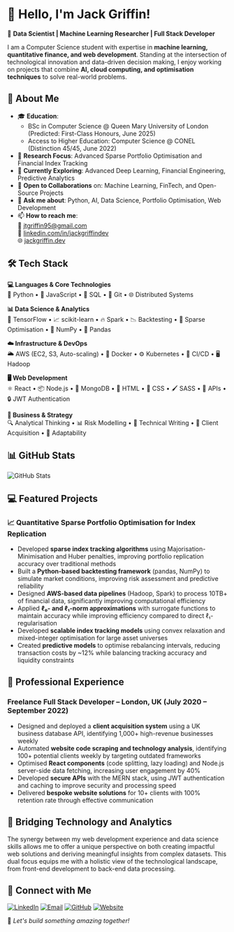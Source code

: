 # 👋 Hello, I'm Jack Griffin!

🚀 **Data Scientist | Machine Learning Researcher | Full Stack Developer**

I am a Computer Science student with expertise in **machine learning, quantitative finance, and web development**. Standing at the intersection of technological innovation and data-driven decision making, I enjoy working on projects that combine **AI, cloud computing, and optimisation techniques** to solve real-world problems.

## 🚀 About Me



- 🎓 **Education**: 
  - BSc in Computer Science @ Queen Mary University of London (Predicted: First-Class Honours, June 2025)
  - Access to Higher Education: Computer Science @ CONEL (Distinction 45/45, June 2022)
- 🔬 **Research Focus**: Advanced Sparse Portfolio Optimisation and Financial Index Tracking
- 🌱 **Currently Exploring**: Advanced Deep Learning, Financial Engineering, Predictive Analytics
- 🤝 **Open to Collaborations** on: Machine Learning, FinTech, and Open-Source Projects
- 💬 **Ask me about**: Python, AI, Data Science, Portfolio Optimisation, Web Development
- 📫 **How to reach me**:  
  📧 [jtgriffin95@gmail.com](mailto:jtgriffin95@gmail.com)  
  🔗 [linkedin.com/in/jackgriffindev](https://www.linkedin.com/in/jackgriffindev/)  
  🌐 [jackgriffin.dev](https://jackgriffin.dev)  

## 🛠️ Tech Stack



**💻 Languages & Core Technologies**  
🐍 Python • 📜 JavaScript • 📂 SQL • 🔀 Git • 🌐 Distributed Systems

**📊 Data Science & Analytics**  
🧠 TensorFlow • 📈 scikit-learn • 🔥 Spark • 📉 Backtesting • 📐 Sparse Optimisation • 🔢 NumPy • 🐼 Pandas

**☁️ Infrastructure & DevOps**  
🌥️ AWS (EC2, S3, Auto-scaling) • 🐳 Docker • ⚙️ Kubernetes • 🔁 CI/CD • 🖥️ Hadoop

**🖥️ Web Development**  
⚛️ React • 📦 Node.js • 🍃 MongoDB • 📄 HTML • 🎨 CSS • 🖌️ SASS • 🔄 APIs • 🔒 JWT Authentication

**💼 Business & Strategy**  
🔍 Analytical Thinking • 📊 Risk Modelling • 📝 Technical Writing • 🤝 Client Acquisition • 🔄 Adaptability

## 📊 GitHub Stats



![GitHub Stats](https://github-readme-stats.vercel.app/api?username=griffin1995&show_icons=true&theme=radical)  

## 💻 Featured Projects



### 📈 Quantitative Sparse Portfolio Optimisation for Index Replication

- Developed **sparse index tracking algorithms** using Majorisation-Minimisation and Huber penalties, improving portfolio replication accuracy over traditional methods
- Built a **Python-based backtesting framework** (pandas, NumPy) to simulate market conditions, improving risk assessment and predictive reliability
- Designed **AWS-based data pipelines** (Hadoop, Spark) to process 10TB+ of financial data, significantly improving computational efficiency
- Applied **ℓ₀- and ℓ₁-norm approximations** with surrogate functions to maintain accuracy while improving efficiency compared to direct ℓ₁-regularisation
- Developed **scalable index tracking models** using convex relaxation and mixed-integer optimisation for large asset universes
- Created **predictive models** to optimise rebalancing intervals, reducing transaction costs by ~12% while balancing tracking accuracy and liquidity constraints

## 💼 Professional Experience



### Freelance Full Stack Developer – London, UK (July 2020 – September 2022)

- Designed and deployed a **client acquisition system** using a UK business database API, identifying 1,000+ high-revenue businesses weekly
- Automated **website code scraping and technology analysis**, identifying 100+ potential clients weekly by targeting outdated frameworks
- Optimised **React components** (code splitting, lazy loading) and Node.js server-side data fetching, increasing user engagement by 40%
- Developed **secure APIs** with the MERN stack, using JWT authentication and caching to improve security and processing speed
- Delivered **bespoke website solutions** for 10+ clients with 100% retention rate through effective communication

## 🌉 Bridging Technology and Analytics



The synergy between my web development experience and data science skills allows me to offer a unique perspective on both creating impactful web solutions and deriving meaningful insights from complex datasets. This dual focus equips me with a holistic view of the technological landscape, from front-end development to back-end data processing.

## 🔗 Connect with Me  



<p>
  <a href="https://linkedin.com/in/jackgriffindev"><img src="https://img.shields.io/badge/LinkedIn-FFFFFF?style=for-the-badge&logo=linkedin&logoColor=black" alt="LinkedIn"></a>
  <a href="mailto:jtgriffin95@gmail.com"><img src="https://img.shields.io/badge/Email-FFFFFF?style=for-the-badge&logo=gmail&logoColor=black" alt="Email"></a>
  <a href="https://github.com/griffin1995"><img src="https://img.shields.io/badge/GitHub-FFFFFF?style=for-the-badge&logo=github&logoColor=black" alt="GitHub"></a>
  <a href="https://jackgriffin.dev"><img src="https://img.shields.io/badge/Website-FFFFFF?style=for-the-badge&logo=web&logoColor=black" alt="Website"></a>
</p>

🚀 *Let's build something amazing together!*
